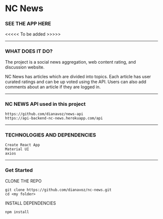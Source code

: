 # NC News 

### SEE THE APP HERE
 <<<<< To be added >>>>>

 <hr>

###  WHAT DOES IT DO?

The project is a social news aggregation, web content rating, and discussion website.

NC News has articles which are divided into topics. Each article has user curated ratings and can be up voted using the API.
Users can also add comments about an article if they are logged in.


<hr>

### NC NEWS API used in this project

```
https://github.com/dianavoz/news-api
https://api-backend-nc-news.herokuapp.com/api
```

<hr>

###  TECHNOLOGIES AND DEPENDENCIES

```
Create React App
Material UI
axios
```

<hr>

### Get Started

CLONE THE REPO

```
git clone https://github.com/dianavoz/nc-news.git
cd <my folder>
```

INSTALL DEPENDENCIES

```
npm install
```

